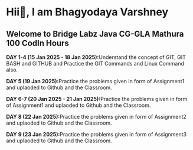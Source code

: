 <h1>Hii👋, I am Bhagyodaya Varshney</h1>
<h2>Welcome to Bridge Labz Java CG-GLA Mathura 100 CodIn Hours</h2>

<p><b>DAY 1-4 (15 Jan 2025 - 18 Jan 2025):</b>Understand the concept of GIT, GIT BASH and GITHUB and Practice the GIT Commands and Linux Command also.</p>
<p><b>DAY 5 (19 Jan 2025):</b>Practice the problems given in form of Assignment1 and uplaoded to Github and the Classroom.</p>
<p><b>DAY 6-7 (20 Jan 2025 - 21 Jan 2025):</b>Practice the problems given in form of Assignment1 and uplaoded to Github and the Classroom.</p>
<p><b>DAY 8 (22 Jan 2025):</b>Practice the problems given in form of Assignment2 and uplaoded to Github and the Classroom.</p>
<p><b>DAY 9 (23 Jan 2025):</b>Practice the problems given in form of Assignment3 and uplaoded to Github and the Classroom.</p>
